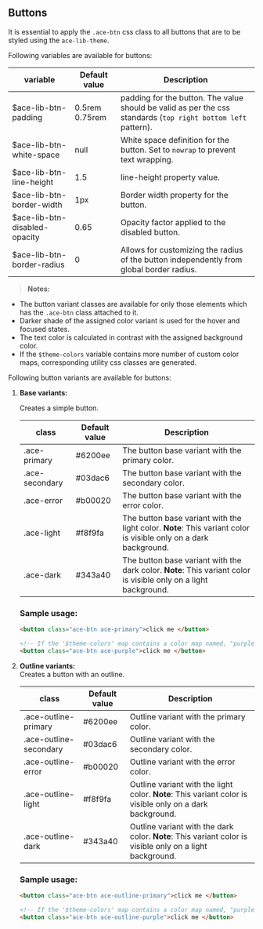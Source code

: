 ## Buttons
It is essential to apply the `.ace-btn` css class to all buttons that are to be styled using the `ace-lib-theme`. 

Following variables are available for buttons:

| variable                    | Default value  | Description                                                                                                   |
| --------------------------- |--------------- |-------------------------------------------------------------------------------------------------------------- |
|$ace-lib-btn-padding         | 0.5rem 0.75rem | padding for the button. The value should be valid as per the css standards (`top right bottom left` pattern). |;
|$ace-lib-btn-white-space     | null           |  White space definition for the button. Set to `nowrap` to prevent text wrapping.|
|$ace-lib-btn-line-height     | 1.5            | line-height property value.|
|$ace-lib-btn-border-width    | 1px            | Border width property for the button.|
|$ace-lib-btn-disabled-opacity| 0.65           | Opacity factor applied to the disabled button.|
|$ace-lib-btn-border-radius   | 0              | Allows for customizing the radius of the button independently from global border radius.|

> **Notes:** 
* The button variant classes are available for only those elements which has the `.ace-btn` class attached to it.
* Darker shade of the assigned color variant is used for the hover and focused states.
* The text color is calculated in contrast with the assigned background color.
* If the `$theme-colors` variable contains more number of custom color maps, corresponding utility css classes are generated.

Following button variants are available for buttons:

1. **Base variants:**

    Creates a simple button.
    
    | class          | Default value | Description                                     |
    | -------------- |---------------|------------------------------------------------ |
    | .ace-primary   | #6200ee       | The button base variant with the primary color. |
    | .ace-secondary | #03dac6       | The button base variant with the secondary color.  |
    | .ace-error     | #b00020       | The button base variant with the error color.  |
    | .ace-light     | #f8f9fa       | The button base variant with the light color. <b>Note</b>: This variant color is visible only on a dark background. |
    | .ace-dark      | #343a40       | The button base variant with the dark color. <b>Note</b>: This variant color is visible only on a light background.|

    ### Sample usage:
    ```html
    <button class="ace-btn ace-primary">click me </button>

    <!-- If the '$theme-colors' map contains a color map named, "purple"-->
    <button class="ace-btn ace-purple">click me </button> 

    ```

2. **Outline variants:**  
    Creates a button with an outline.
    
    | class                   | Default value | Description                             |
    | ----------------------- |---------------|-----------------------------------------|
    | .ace-outline-primary    | #6200ee       | Outline variant with the primary color. |
    | .ace-outline-secondary  | #03dac6       | Outline variant with the secondary color.  |
    | .ace-outline-error      | #b00020       | Outline variant with the error color.  |
    | .ace-outline-light      | #f8f9fa       | Outline variant with the light color. <b>Note</b>: This variant color is visible only on a dark background. |
    | .ace-outline-dark       | #343a40       | Outline variant with the dark color. <b>Note</b>: This variant color is visible only on a light background.|

    ### Sample usage:
    ```html
    <button class="ace-btn ace-outline-primary">click me </button>

    <!-- If the '$theme-colors' map contains a color map named, "purple"-->
    <button class="ace-btn ace-outline-purple">click me </button> 
    ```

>